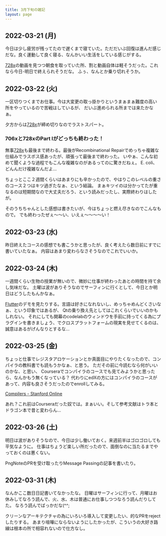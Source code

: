 ```yaml
---
title: 3月下旬の雑記
layout: page
---
```


## 2022-03-21 (月)

今日は少し疲労が残ってたので遅くまで寝ていた。ただだいぶ回復は進んだ感じだな。良く運動して良く寝る、なんかいい生活をしている感じがする。

[728x](https://karino2.github.io/RandomThoughts/728x)の動画を見つつ朝食を取っていた所、割と動画自体は軽そうだった。これなら今日-明日で終えられそうだな。
ふぅ、なんとか乗り切れそうか。

## 2022-03-22 (火)

一区切りつくまでお仕事。今は大変更の取っ掛かりというまぁまぁ難度の高い所をやっているので苦戦はしているが、
だいぶ進められる所までは来たかなぁ。

夕方からは[728x](https://karino2.github.io/RandomThoughts/728x)が締め切りなのでラストスパート。

### 706xと728xのPart Iがどっちも終わった！

無事[728x](https://karino2.github.io/RandomThoughts/728x)も最後まで終わる。最後がRecombinational Repairでめっちゃ複雑な仕組みでラスボス感あったが、頑張って最後まで終わった。
いやぁ、こんな初めて聞くような過程でもこんな複雑なのがあるってのに驚きだねぇ。
E. coli、どんんだけ複雑なんだよ…

ちょっとここ２週間くらいはあまりにも辛かったので、やはりこのレベルの重さのコース２つはキツ過ぎたなぁ、という結論。
まぁキツイのは分かってたが重なるのは短期間なので大丈夫だろう、という読みだったし、実際終わりはしたが。

そのうちちゃんとした感想は書きたいが、今はちょっと燃え尽きなのでこんなもので。
でも終わったぜぇ〜〜い、いえぇ〜〜〜〜い！

## 2022-03-23 (水)

昨日終えたコースの感想でも書こうかと思ったが、良く考えたら数日前にすでに書いていたなぁ。
内容はあまり変わらなさそうなのでこれでいいか。

## 2022-03-24 (木)

一週間くらい生物の授業が無いので、微妙に仕事が終わったあとの時間を持て余し気味だな。
土曜は波がありそうなのでサーフィンに行くとして、今日とか明日はどうしたもんかなぁ。

[Flutter](https://karino2.github.io/RandomThoughts/Flutter)のデモを見たりする。言語は好きになれないし、めっちゃめんどくさいなぁ、という印象ではあるが、
Qtの乗り換え先としてはこれくらいでいいのかもしれない。
それにしても開幕のcodelabのウィンドウを手前に持ってくる為にプラグインを書きましょう、でクロスプラットフォームの現実を見せてくるのは、誠意はあるがげんなりとするな…

## 2022-03-25 (金)

ちょっと仕事でレジスタアロケーションとか真面目にやりたくなったので、コンパイラの教科書でも読もうかなぁ、と思う。
ただその前に今読むなら何がいいのかな、と思い、
Courseraでコンパイラのコースでも見てみようかと思ったら、なんかもう無くなっている？
代わりにedXの方にはコンパイラのコースがあって、内容も良さそうだったのでenrollしてみる。

[Compilers - Stanford Online](https://online.stanford.edu/courses/soe-ycscs1-compilers)

あれ？これ前はCourseraだった奴では。まぁいい。そして参考文献はトラ本とドラゴン本で昔と変わらん…

## 2022-03-26 (土)

明日は波がありそうなので、今日は少し働いておく。来週前半はゴロゴロしても平気なように。
仕事はちょうど楽しい所だったので、面倒なのに当たるまでやっておくのは悪くない。

PngNoteのPRを受け取ったりMessage Passingの記事を書いたり。

## 2022-03-31 (木)

なんかここ数日日記書いてなかったな。
日曜はサーフィンに行って、月曜はお休みしてなろう読んで、火、水、木は普通にお仕事しつつなろう読んだりしてた。
なろう読んでばっかだな(^^;

クリーンなアーキテクチャの為にいろいろ導入して変更したい、的なPRをrejectしたりする。
あまり喧嘩にならないようにしたかったが、こういうの大好き路線は根本の所で相容れないので仕方なし。